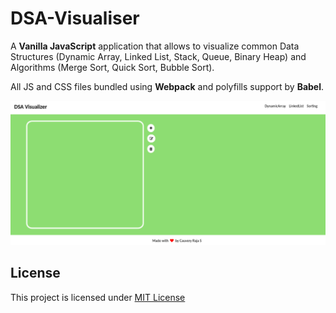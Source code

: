 # DSA-Visualiser

A **Vanilla JavaScript** application that allows to visualize common Data Structures (Dynamic Array, Linked List, Stack, Queue, Binary Heap) and Algorithms (Merge Sort, Quick Sort, Bubble Sort).

All JS and CSS files bundled using **Webpack** and polyfills support by **Babel**.

<kbd>
  <img alt="Home Page" src="https://github.com/CauveryRaja/DSA-Visualiser/blob/master/snapshots/homeInitial.png">
</kbd>

## License
This project is licensed under [MIT License](https://github.com/CauveryRaja/DSA-Visualiser/blob/master/LICENSE)
